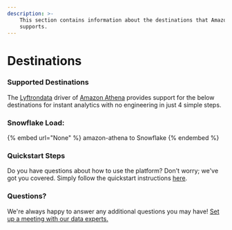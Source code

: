 ```yaml
---
description: >-
    This section contains information about the destinations that Amazon Athena
    supports.
---
```


# Destinations

### Supported Destinations

The [Lyftrondata](https://www.lyftrondata.com/) driver of [Amazon Athena](None) provides support for the below destinations for instant analytics with no engineering in just 4 simple steps.

### Snowflake Load:

{% embed url="None" %}
amazon-athena to Snowflake
{% endembed %}

### Quickstart Steps

Do you have questions about how to use the platform? Don't worry; we've got you covered. Simply follow the quickstart instructions [here](README.md).

### Questions? <a href="#questions" id="questions"></a>

We're always happy to answer any additional questions you may have! [Set up a meeting with our data experts.](https://www.lyftrondata.com/book-a-meeting/)
